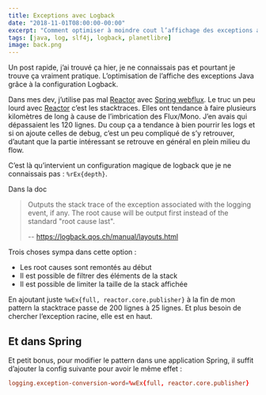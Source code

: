 ```yaml
---
title: Exceptions avec Logback
date: "2018-11-01T08:00:00-00:00"
excerpt: "Comment optimiser à moindre cout l’affichage des exceptions avec logback"
tags: [java, log, slf4j, logback, planetlibre]
image: back.png
---
```


Un post rapide, j’ai trouvé ça hier, je ne connaissais pas et pourtant je trouve ça vraiment pratique. L’optimisation de l’affiche des exceptions Java grâce à la configuration Logback.

<!-- more -->

Dans mes dev, j’utilise pas mal [Reactor] avec [Spring webflux]. Le truc un peu lourd avec [Reactor] c’est les stacktraces. Elles ont tendance à faire plusieurs kilomètres de long à cause de l’imbrication des Flux/Mono. J’en avais qui dépassaient les 120 lignes. Du coup ça a tendance à bien pourrir les logs et si on ajoute celles de debug, c’est un peu compliqué de s’y retrouver, d’autant que la partie intéressant se retrouve en général en plein milieu du flow.

C’est là qu’intervient un configuration magique de logback que je ne connaissais pas : `%rEx{depth}`.

Dans la doc 

> Outputs the stack trace of the exception associated with the logging event, if any. The root cause will be output first instead of the standard "root cause last".
>
> -- https://logback.qos.ch/manual/layouts.html

Trois choses sympa dans cette option :

* Les root causes sont remontés au début
* Il est possible de filtrer des éléments de la stack
* Il est possible de limiter la taille de la stack affichée

En ajoutant juste `%wEx{full, reactor.core.publisher}` à la fin de mon pattern la stacktrace passe de 200 lignes à 25 lignes. Et plus besoin de chercher l’exception racine, elle est en haut.

## Et dans Spring

Et petit bonus, pour modifier le pattern dans une application Spring, il suffit d’ajouter la config suivante pour avoir le même effet :

```conf
logging.exception-conversion-word=%wEx{full, reactor.core.publisher}
```

[Reactor]: https://projectreactor.io/
[Spring webflux]: https://docs.spring.io/spring/docs/current/spring-framework-reference/web-reactive.html